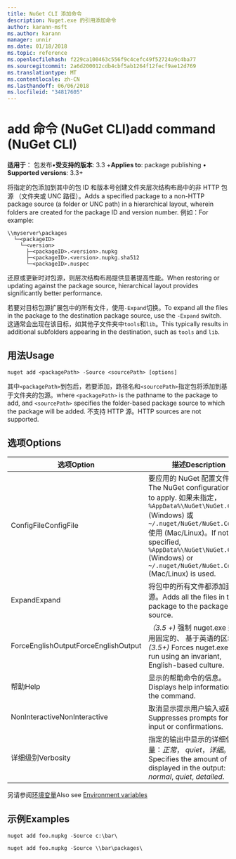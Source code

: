 ```yaml
---
title: NuGet CLI 添加命令
description: Nuget.exe 的引用添加命令
author: karann-msft
ms.author: karann
manager: unnir
ms.date: 01/18/2018
ms.topic: reference
ms.openlocfilehash: f229ca100463c556f9c4cefc49f52724a9c4ba77
ms.sourcegitcommit: 2a6d200012cdb4cbf5ab1264f12fecf9ae12d769
ms.translationtype: MT
ms.contentlocale: zh-CN
ms.lasthandoff: 06/06/2018
ms.locfileid: "34817605"
---
```

# <a name="add-command-nuget-cli"></a><span data-ttu-id="3c586-103">add 命令 (NuGet CLI)</span><span class="sxs-lookup"><span data-stu-id="3c586-103">add command (NuGet CLI)</span></span>

<span data-ttu-id="3c586-104">**适用于**： 包发布&bullet;**受支持的版本**: 3.3 +</span><span class="sxs-lookup"><span data-stu-id="3c586-104">**Applies to**: package publishing &bullet; **Supported versions**: 3.3+</span></span>

<span data-ttu-id="3c586-105">将指定的包添加到其中的包 ID 和版本号创建文件夹层次结构布局中的非 HTTP 包源 （文件夹或 UNC 路径）。</span><span class="sxs-lookup"><span data-stu-id="3c586-105">Adds a specified package to a non-HTTP package source (a folder or UNC path) in a hierarchical layout, wherein folders are created for the package ID and version number.</span></span> <span data-ttu-id="3c586-106">例如：</span><span class="sxs-lookup"><span data-stu-id="3c586-106">For example:</span></span>

    \\myserver\packages
      └─<packageID>
        └─<version>
          ├─<packageID>.<version>.nupkg
          ├─<packageID>.<version>.nupkg.sha512
          └─<packageID>.nuspec

<span data-ttu-id="3c586-107">还原或更新时对包源，则层次结构布局提供显著提高性能。</span><span class="sxs-lookup"><span data-stu-id="3c586-107">When restoring or updating against the package source, hierarchical layout provides significantly better performance.</span></span>

<span data-ttu-id="3c586-108">若要对目标包源扩展包中的所有文件，使用`-Expand`切换。</span><span class="sxs-lookup"><span data-stu-id="3c586-108">To expand all the files in the package to the destination package source, use the `-Expand` switch.</span></span> <span data-ttu-id="3c586-109">这通常会出现在该目标，如其他子文件夹中`tools`和`lib`。</span><span class="sxs-lookup"><span data-stu-id="3c586-109">This typically results in additional subfolders appearing in the destination, such as `tools` and `lib`.</span></span>

## <a name="usage"></a><span data-ttu-id="3c586-110">用法</span><span class="sxs-lookup"><span data-stu-id="3c586-110">Usage</span></span>

```cli
nuget add <packagePath> -Source <sourcePath> [options]
```

<span data-ttu-id="3c586-111">其中`<packagePath>`到包后，若要添加，路径名和`<sourcePath>`指定包将添加到基于文件夹的包源。</span><span class="sxs-lookup"><span data-stu-id="3c586-111">where `<packagePath>` is the pathname to the package to add, and `<sourcePath>` specifies the folder-based package source to which the package will be added.</span></span> <span data-ttu-id="3c586-112">不支持 HTTP 源。</span><span class="sxs-lookup"><span data-stu-id="3c586-112">HTTP sources are not supported.</span></span>

## <a name="options"></a><span data-ttu-id="3c586-113">选项</span><span class="sxs-lookup"><span data-stu-id="3c586-113">Options</span></span>

| <span data-ttu-id="3c586-114">选项</span><span class="sxs-lookup"><span data-stu-id="3c586-114">Option</span></span> | <span data-ttu-id="3c586-115">描述</span><span class="sxs-lookup"><span data-stu-id="3c586-115">Description</span></span> |
| --- | --- |
| <span data-ttu-id="3c586-116">ConfigFile</span><span class="sxs-lookup"><span data-stu-id="3c586-116">ConfigFile</span></span> | <span data-ttu-id="3c586-117">要应用的 NuGet 配置文件。</span><span class="sxs-lookup"><span data-stu-id="3c586-117">The NuGet configuration file to apply.</span></span> <span data-ttu-id="3c586-118">如果未指定， `%AppData%\NuGet\NuGet.Config` (Windows) 或`~/.nuget/NuGet/NuGet.Config`使用 (Mac/Linux)。</span><span class="sxs-lookup"><span data-stu-id="3c586-118">If not specified, `%AppData%\NuGet\NuGet.Config` (Windows) or `~/.nuget/NuGet/NuGet.Config` (Mac/Linux) is used.</span></span>|
| <span data-ttu-id="3c586-119">Expand</span><span class="sxs-lookup"><span data-stu-id="3c586-119">Expand</span></span> | <span data-ttu-id="3c586-120">将包中的所有文件都添加到包源。</span><span class="sxs-lookup"><span data-stu-id="3c586-120">Adds all the files in the package to the package source.</span></span> |
| <span data-ttu-id="3c586-121">ForceEnglishOutput</span><span class="sxs-lookup"><span data-stu-id="3c586-121">ForceEnglishOutput</span></span> | <span data-ttu-id="3c586-122">*（3.5 +)* 强制 nuget.exe 运行使用固定的、 基于英语的区域性。</span><span class="sxs-lookup"><span data-stu-id="3c586-122">*(3.5+)* Forces nuget.exe to run using an invariant, English-based culture.</span></span> |
| <span data-ttu-id="3c586-123">帮助</span><span class="sxs-lookup"><span data-stu-id="3c586-123">Help</span></span> | <span data-ttu-id="3c586-124">显示的帮助命令的信息。</span><span class="sxs-lookup"><span data-stu-id="3c586-124">Displays help information for the command.</span></span> |
| <span data-ttu-id="3c586-125">NonInteractive</span><span class="sxs-lookup"><span data-stu-id="3c586-125">NonInteractive</span></span> | <span data-ttu-id="3c586-126">取消显示提示用户输入或确认。</span><span class="sxs-lookup"><span data-stu-id="3c586-126">Suppresses prompts for user input or confirmations.</span></span> |
| <span data-ttu-id="3c586-127">详细级别</span><span class="sxs-lookup"><span data-stu-id="3c586-127">Verbosity</span></span> | <span data-ttu-id="3c586-128">指定的输出中显示的详细信息量：*正常*， *quiet*，*详细*。</span><span class="sxs-lookup"><span data-stu-id="3c586-128">Specifies the amount of detail displayed in the output: *normal*, *quiet*, *detailed*.</span></span> |

<span data-ttu-id="3c586-129">另请参阅[环境变量](cli-ref-environment-variables.md)</span><span class="sxs-lookup"><span data-stu-id="3c586-129">Also see [Environment variables](cli-ref-environment-variables.md)</span></span>

## <a name="examples"></a><span data-ttu-id="3c586-130">示例</span><span class="sxs-lookup"><span data-stu-id="3c586-130">Examples</span></span>

```cli
nuget add foo.nupkg -Source c:\bar\

nuget add foo.nupkg -Source \\bar\packages\
```
